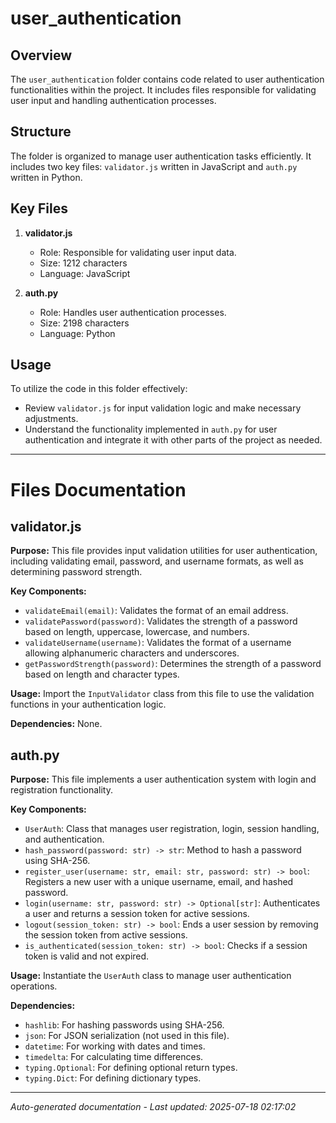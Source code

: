 # user_authentication

## Overview
The `user_authentication` folder contains code related to user authentication functionalities within the project. It includes files responsible for validating user input and handling authentication processes.

## Structure
The folder is organized to manage user authentication tasks efficiently. It includes two key files: `validator.js` written in JavaScript and `auth.py` written in Python.

## Key Files
1. **validator.js**
   - Role: Responsible for validating user input data.
   - Size: 1212 characters
   - Language: JavaScript

2. **auth.py**
   - Role: Handles user authentication processes.
   - Size: 2198 characters
   - Language: Python

## Usage
To utilize the code in this folder effectively:
- Review `validator.js` for input validation logic and make necessary adjustments.
- Understand the functionality implemented in `auth.py` for user authentication and integrate it with other parts of the project as needed.

---

# Files Documentation

## validator.js

**Purpose:** This file provides input validation utilities for user authentication, including validating email, password, and username formats, as well as determining password strength.

**Key Components:**
- `validateEmail(email)`: Validates the format of an email address.
- `validatePassword(password)`: Validates the strength of a password based on length, uppercase, lowercase, and numbers.
- `validateUsername(username)`: Validates the format of a username allowing alphanumeric characters and underscores.
- `getPasswordStrength(password)`: Determines the strength of a password based on length and character types.

**Usage:** Import the `InputValidator` class from this file to use the validation functions in your authentication logic.

**Dependencies:** None.

## auth.py

**Purpose:** This file implements a user authentication system with login and registration functionality.

**Key Components:**
- `UserAuth`: Class that manages user registration, login, session handling, and authentication.
- `hash_password(password: str) -> str`: Method to hash a password using SHA-256.
- `register_user(username: str, email: str, password: str) -> bool`: Registers a new user with a unique username, email, and hashed password.
- `login(username: str, password: str) -> Optional[str]`: Authenticates a user and returns a session token for active sessions.
- `logout(session_token: str) -> bool`: Ends a user session by removing the session token from active sessions.
- `is_authenticated(session_token: str) -> bool`: Checks if a session token is valid and not expired.

**Usage:** Instantiate the `UserAuth` class to manage user authentication operations.

**Dependencies:**
- `hashlib`: For hashing passwords using SHA-256.
- `json`: For JSON serialization (not used in this file).
- `datetime`: For working with dates and times.
- `timedelta`: For calculating time differences.
- `typing.Optional`: For defining optional return types.
- `typing.Dict`: For defining dictionary types.

---
*Auto-generated documentation - Last updated: 2025-07-18 02:17:02*
